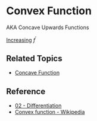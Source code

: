 # Convex Function

AKA Concave Upwards Functions

[Increasing](Increasing%20Function.md) $f^{\prime}$

## Related Topics

* [Concave Function](Concave%20Function.md)

## Reference

* [02 - Differentiation](../../../../00%20-%20Summary/SCMA104%20-%20System%20of%20Ordinary%20Differential%20Equations%20and%20Applications%20in%20Medical%20Science/02%20-%20Differentiation.md)
* [Convex function - Wikipedia](https://en.wikipedia.org/wiki/Convex_function)
